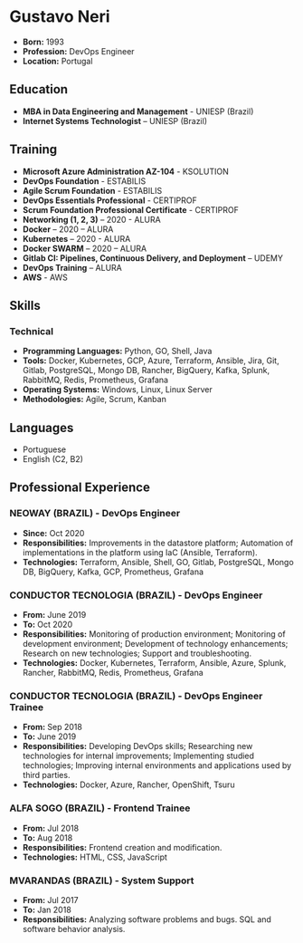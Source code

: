 # Gustavo Neri

- **Born:** 1993
- **Profession:** DevOps Engineer
- **Location:** Portugal

## Education

- **MBA in Data Engineering and Management** - UNIESP (Brazil)
- **Internet Systems Technologist** – UNIESP (Brazil)

## Training

- **Microsoft Azure Administration AZ-104** - KSOLUTION
- **DevOps Foundation** - ESTABILIS
- **Agile Scrum Foundation** - ESTABILIS
- **DevOps Essentials Professional** - CERTIPROF
- **Scrum Foundation Professional Certificate** - CERTIPROF
- **Networking (1, 2, 3)** – 2020 - ALURA
- **Docker** – 2020 – ALURA
- **Kubernetes** – 2020 - ALURA
- **Docker SWARM** – 2020 – ALURA
- **Gitlab CI: Pipelines, Continuous Delivery, and Deployment** – UDEMY
- **DevOps Training** – ALURA
- **AWS** - AWS

## Skills

### Technical

- **Programming Languages:** Python, GO, Shell, Java
- **Tools:** Docker, Kubernetes, GCP, Azure, Terraform, Ansible, Jira, Git, Gitlab, PostgreSQL, Mongo DB, Rancher, BigQuery, Kafka, Splunk, RabbitMQ, Redis, Prometheus, Grafana
- **Operating Systems:** Windows, Linux, Linux Server
- **Methodologies:** Agile, Scrum, Kanban

## Languages

- Portuguese
- English (C2, B2)

## Professional Experience

### NEOWAY (BRAZIL) - DevOps Engineer
- **Since:** Oct 2020
- **Responsibilities:** Improvements in the datastore platform; Automation of implementations in the platform using IaC (Ansible, Terraform).
- **Technologies:** Terraform, Ansible, Shell, GO, Gitlab, PostgreSQL, Mongo DB, BigQuery, Kafka, GCP, Prometheus, Grafana

### CONDUCTOR TECNOLOGIA (BRAZIL) - DevOps Engineer
- **From:** June 2019
- **To:** Oct 2020
- **Responsibilities:** Monitoring of production environment; Monitoring of development environment; Development of technology enhancements; Research on new technologies; Support and troubleshooting.
- **Technologies:** Docker, Kubernetes, Terraform, Ansible, Azure, Splunk, Rancher, RabbitMQ, Redis, Prometheus, Grafana

### CONDUCTOR TECNOLOGIA (BRAZIL) - DevOps Engineer Trainee
- **From:** Sep 2018
- **To:** June 2019
- **Responsibilities:** Developing DevOps skills; Researching new technologies for internal improvements; Implementing studied technologies; Improving internal environments and applications used by third parties.
- **Technologies:** Docker, Azure, Rancher, OpenShift, Tsuru

### ALFA SOGO (BRAZIL) - Frontend Trainee
- **From:** Jul 2018
- **To:** Aug 2018
- **Responsibilities:** Frontend creation and modification.
- **Technologies:** HTML, CSS, JavaScript

### MVARANDAS (BRAZIL) - System Support
- **From:** Jul 2017
- **To:** Jan 2018
- **Responsibilities:** Analyzing software problems and bugs. SQL and software behavior analysis.
